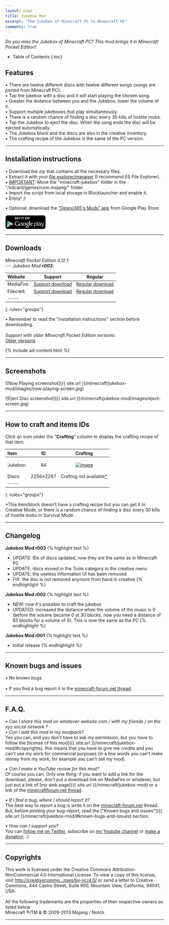 ```yaml
---
layout: page
title: Jukebox Mod
excerpt: "The jukebox of Minecraft PC in Minecraft PE"
comments: true
---
```


<i>Do you miss the Jukebox of Minecraft PC? This mod brings it in Minecraft Pocket Edition!</i>

* Table of Contents
{:toc}

## Features

• There are twelve different discs with twelve different songs (songs are ported from Minecraft PC).<br>
• Tap the jukebox with a disc and it will start playing the chosen song.<br>
• Greater the distance between you and the Jukebox, lower the volume of it.<br>
• Support multiple jukeboxes that play simultaneously.<br>
• There is a random chance of finding a disc every 30 kills of hostile mobs.<br>
• Tap the Jukebox to eject the disc. When the song ends the disc will be ejected automatically.<br>
• The Jukebox block and the discs are also in the creative inventory.<br>
• The crafting recipe of the Jukebox is the same of the PC version.


---

## Installation instructions

• Download the zip that contains all the necessary files.<br>
• Extract it with your [file explorer/manager](http://play.google.com/store/search?q=file%20explorer) (I recommend ES File Explorer).<br>
• <u>IMPORTANT</u>: Move the "minecraft-jukebox" folder in the "/sdcard/games/com.mojang/" folder.<br>
• Import the script from local storage in Blocklauncher and enable it.<br>
• Enjoy! ;)

• Optional: download the ["Desno365's Mods" app](https://play.google.com/store/apps/details?id=com.desno365.mods) from Google Play Store.

<a href="https://play.google.com/store/apps/details?id=com.desno365.mods">
  <img alt="Get it on Google Play"
       src="/images/en_generic_rgb_wo_45.png" />
</a>

---

## Downloads

<i>Minecraft Pocket Edition 0.12.1:</i><br>
<i> --- Jukebox Mod <b>r003</b>:</i>

| Website | Support | Regular |
|:--------|:-------:|:-------:|
| MediaFire:       | [Support download](http://adf.ly/1Oelfw) | [Regular download](http://www.mediafire.com/download/h850c9f8sfr1obw/Jukebox_Mod_r003_Desno365.zip) |
| Filecred:        | [Support download](http://adf.ly/1OelWP) | [Regular download](http://filecred.com/A18AG560) |
|----
{: rules="groups"}

• Remember to read the "Installation instructions" section before downloading.
<br><br>
<i>Support with older Minecraft Pocket Edition versions:</i><br>
<a href="{{ site.url }}/minecraft/jukebox-mod/older-versions" class="btn" style="margin-top:4px;">Older versions</a>

{% include ad-content.html %}

---

## Screenshots

![Now Playing screenshot]({{ site.url }}/minecraft/jukebox-mod/images/now-playing-screen.jpg)

![Eject Disc screenshot]({{ site.url }}/minecraft/jukebox-mod/images/eject-screen.jpg)

---

## How to craft and items IDs

Click an icon under the "**Crafting**" column to display the crafting recipe of that item.

| Item                         | ID        | Crafting |
|:-----------------------------|:---------:|:--------:|
| Jukebox:                     | 84        | <figure><a href="{{ site.url }}/minecraft/jukebox-mod/images/how-to-craft/crafting/jukebox.jpg"><img src="{{ site.url }}/minecraft/jukebox-mod/images/how-to-craft/icons/jukebox.png" alt="image"></a></figure> |
| Discs:                       | 2256≈2267 | Crafting not available<a href="#crafting-not-available-explanation">*</a> |
|----
{: rules="groups"}

<div id="crafting-not-available-explanation">*This item/block doesn't have a crafting recipe but you can get it in Creative Mode, or there is a random chance of finding a disc every 30 kills of hostile mobs in Survival Mode.</div>

---

## Changelog

**Jukebox Mod r003**
{% highlight text %}
- UPDATE: IDs of discs updated, now they are the same as in Minecraft PC
- UPDATE: discs moved in the Tools category in the creative menu
- UPDATE: the useless Information UI has been removed
- FIX: the disc is not removed anymore from hand in creative
{% endhighlight %}

**Jukebox Mod r002**
{% highlight text %}
- NEW: now it's possible to craft the jukebox
- UPDATED: increased the distance when the volume of the music is 0 (before the volume became 0 at 30 blocks, now you need a distance of 65 blocks for a volume of 0). This is now the same as the PC
{% endhighlight %}

**Jukebox Mod r001**
{% highlight text %}
- Initial release
{% endhighlight %}

---

## Known bugs and issues

• No known bugs.<br><br>
• If you find a bug report it in the [minecraft-forum.net thread][thread].

---

## F.A.Q.

*• Can I share this mod on whatever-website.com / with my friends / on the xyz social network ?*<br>
*• Can I add this mod in my modpack?*<br>
Yes you can, and you don't have to ask my permission, but you have to follow the [license of this mod]({{ site.url }}/minecraft/jukebox-mod/#copyrights), this means that you have to give me credits and you can't use my work for commercial purposes (in a few words you can't make money from my work, for example you can't sell my mod).<br>

*• Can I make a YouTube review for this mod?*<br>
Of course you can. Only one thing: if you want to add a link for the download, please, don't put a download link on MediaFire or whatever, but just put a link of [my web page]({{ site.url }}/minecraft/jukebox-mod) or a link of the [minecraftforum.net thread][thread].<br>

*• If I find a bug, where I should report it?*<br>
The best way to report a bug is write it on the [minecraft-forum.net][thread] thread. But, before posting your bug-report, read the ["Known bugs and issues"]({{ site.url }}/minecraft/jukebox-mod/#known-bugs-and-issues) section.

*• How can I support you?*<br>
You can [follow me on Twitter](https://twitter.com/desno365), subscribe on [my Youtube channel](http://www.youtube.com/channel/UCJQL47nQnsijcaN_7pMsjCQ/videos) or [make a donation](https://www.paypal.com/cgi-bin/webscr?cmd=_s-xclick&hosted_button_id=GBEMKJBA3Z7PG). :)

---

## Copyrights

This work is licensed under the Creative Commons Attribution-NonCommercial 4.0 International License.
To view a copy of this license, visit [http://creativecommo...nses/by-nc/4.0/](http://creativecommons.org/licenses/by-nc/4.0/) or send a letter to Creative Commons, 444 Castro Street, Suite 900, Mountain View, California, 94041, USA.
<br><br>
All the following trademarks are the properties of their respective owners as listed below.<br>
Minecraft ®/TM & © 2009-2013 Mojang / Notch

---

[thread]:    http://www.minecraftforum.net/forums/minecraft-pocket-edition/mcpe-mods-tools/2173829-mod-jukebox-mod-pc-porting-r002-by-desno365
